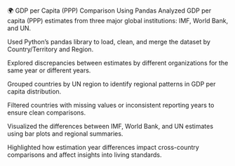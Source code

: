 🌍 GDP per Capita (PPP) Comparison Using Pandas
Analyzed GDP per capita (PPP) estimates from three major global institutions: IMF, World Bank, and UN.

Used Python’s pandas library to load, clean, and merge the dataset by Country/Territory and Region.

Explored discrepancies between estimates by different organizations for the same year or different years.

Grouped countries by UN region to identify regional patterns in GDP per capita distribution.

Filtered countries with missing values or inconsistent reporting years to ensure clean comparisons.

Visualized the differences between IMF, World Bank, and UN estimates using bar plots and regional summaries.

Highlighted how estimation year differences impact cross-country comparisons and affect insights into living standards.
